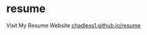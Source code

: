 # resume

Visit My Resume Website
[chadless1.github.io/resume](https://chadless1.github.io/resume/)
